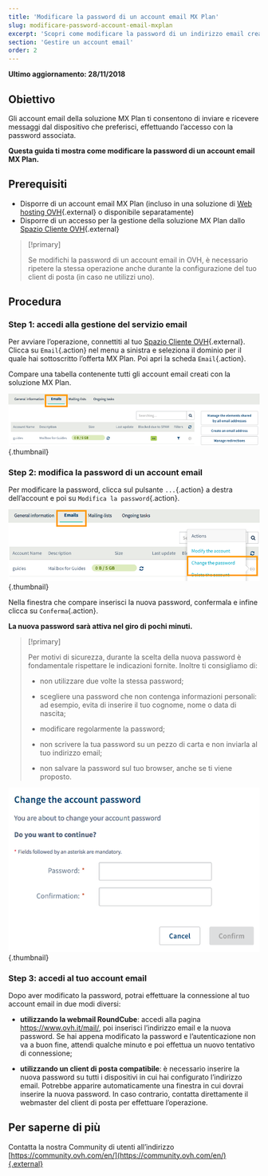 ```yaml
---
title: 'Modificare la password di un account email MX Plan'
slug: modificare-password-account-email-mxplan
excerpt: 'Scopri come modificare la password di un indirizzo email creato con la soluzione MX Plan'
section: 'Gestire un account email'
order: 2
---
```


**Ultimo aggiornamento: 28/11/2018**

## Obiettivo

Gli account email della soluzione MX Plan ti consentono di inviare e ricevere messaggi dal dispositivo che preferisci, effettuando l’accesso con la password associata.

**Questa guida ti mostra come modificare la password di un account email MX Plan.**

## Prerequisiti
- Disporre di un account email MX Plan (incluso in una soluzione di [Web hosting OVH](https://www.ovh.it/hosting-web/){.external} o disponibile separatamente)
- Disporre di un accesso per la gestione della soluzione MX Plan dallo [Spazio Cliente OVH](https://www.ovh.com/auth/?action=gotomanager){.external}

> [!primary]
>
> Se modifichi la password di un account email in OVH, è necessario ripetere la stessa operazione anche durante la configurazione del tuo client di posta (in caso ne utilizzi uno).
>

## Procedura

### Step 1: accedi alla gestione del servizio email

Per avviare l’operazione, connettiti al tuo [Spazio Cliente OVH](https://www.ovh.com/auth/?action=gotomanager){.external}. Clicca su `Email`{.action} nel menu a sinistra e seleziona il dominio per il quale hai sottoscritto l’offerta MX Plan. Poi apri la scheda `Email`{.action}.

Compare una tabella contenente tutti gli account email creati con la soluzione MX Plan.

![mxplanpassword](images/change-email-password-step1.png){.thumbnail}

### Step 2: modifica la password di un account email

Per modificare la password, clicca sul pulsante `...`{.action} a destra dell’account e poi su `Modifica la password`{.action}.

![mxplanpassword](images/change-email-password-step2.png){.thumbnail}

Nella finestra che compare inserisci la nuova password, confermala e infine clicca su `Conferma`{.action}.

**La nuova password sarà attiva nel giro di pochi minuti.**

> [!primary]
>
> Per motivi di sicurezza, durante la scelta della nuova password è fondamentale rispettare le indicazioni fornite. Inoltre ti consigliamo di:
>
> - non utilizzare due volte la stessa password;
>
> - scegliere una password che non contenga informazioni personali: ad esempio, evita di inserire il tuo cognome, nome o data di nascita;
>
> - modificare regolarmente la password;
>
> - non scrivere la tua password su un pezzo di carta e non inviarla al tuo indirizzo email;
>
> - non salvare la password sul tuo browser, anche se ti viene proposto.
>

![mxplanpassword](images/change-email-password-step3.png){.thumbnail}

### Step 3: accedi al tuo account email

Dopo aver modificato la password, potrai effettuare la connessione al tuo account email in due modi diversi:

- **utilizzando la webmail RoundCube**: accedi alla pagina <https://www.ovh.it/mail/>, poi inserisci l’indirizzo email e la nuova password. Se hai appena modificato la password e l’autenticazione non va a buon fine, attendi qualche minuto e poi effettua un nuovo tentativo di connessione;

- **utilizzando un client di posta compatibile**: è necessario inserire la nuova password su tutti i dispositivi in cui hai configurato l’indirizzo email. Potrebbe apparire automaticamente una finestra in cui dovrai inserire la nuova password. In caso contrario, contatta direttamente il webmaster del client di posta per effettuare l’operazione.

## Per saperne di più

Contatta la nostra Community di utenti all’indirizzo [https://community.ovh.com/en/](https://community.ovh.com/en/){.external}